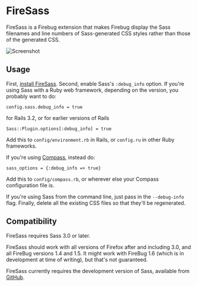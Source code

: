 # FireSass

FireSass is a Firebug extension
that makes Firebug display the Sass filenames and line numbers
of Sass-generated CSS styles
rather than those of the generated CSS.

![Screenshot](http://github.com/nex3/firesass/raw/master/skin/screenshot.png)

## Usage

First, [install FireSass](https://addons.mozilla.org/en-US/firefox/addon/103988).
Second, enable Sass's `:debug_info` option.
If you're using Sass with a Ruby web framework, depending on the version,
you probably want to do:

    config.sass.debug_info = true
    
for Rails 3.2, or for earlier versions of Rails

    Sass::Plugin.options[:debug_info] = true

Add this to `config/environment.rb` in Rails,
or `config.ru` in other Ruby frameworks.

If you're using [Compass](http://compass-style.org/docs/), instead do:

    sass_options = {:debug_info => true}

Add this to `config/compass.rb`, or wherever else your Compass configuration file is.

If you're using Sass from the command line,
just pass in the `--debug-info` flag.
Finally, delete all the existing CSS files
so that they'll be regenerated.

## Compatibility

FireSass requires Sass 3.0 or later.

FireSass should work with all versions of Firefox after and including 3.0,
and all FireBug versions 1.4 and 1.5.
It might work with FireBug 1.6 (which is in development at time of writing),
but that's not guaranteed.

FireSass currently requires the development version of Sass,
available from [GitHub](http://github.com/nex3/haml).
